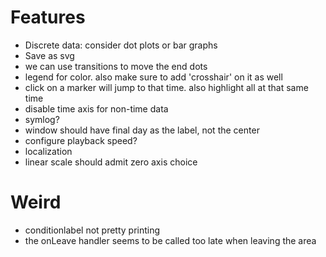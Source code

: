 
# Features

*   Discrete data: consider dot plots or bar graphs
*   Save as svg
*   we can use transitions to move the end dots
*   legend for color.  also make sure to add 'crosshair' on it as well
*   click on a marker will jump to that time. also highlight all at that same time
*   disable time axis for non-time data
*   symlog?
*   window should have final day as the label, not the center
*   configure playback speed?
*   localization
*   linear scale should admit zero axis choice

# Weird 

*   conditionlabel not pretty printing
*   the onLeave handler seems to be called too late when leaving the area
